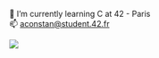  🌱 I’m currently learning C at 42 - Paris  
 📫 aconstan@student.42.fr






![](https://github-readme-stats.vercel.app/api/top-langs/?username=unknowVariable&theme=dark&hide_border=true&include_all_commits=false&count_private=true&layout=compact)



